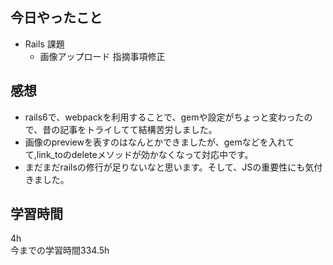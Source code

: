 ## 今日やったこと
- Rails 課題
  - 画像アップロード 指摘事項修正
## 感想
- rails6で、webpackを利用することで、gemや設定がちょっと変わったので、昔の記事をトライしてて結構苦労しました。
- 画像のpreviewを表すのはなんとかできましたが、gemなどを入れてて,link_toのdeleteメソッドが効かなくなって対応中です。 
- まだまだrailsの修行が足りないなと思います。そして、JSの重要性にも気付きました。
## 学習時間
4h  
今までの学習時間334.5h 

